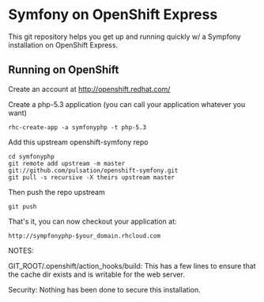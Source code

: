 Symfony on OpenShift Express
============================

This git repository helps you get up and running quickly w/ a Sympfony installation
on OpenShift Express.


Running on OpenShift
----------------------------

Create an account at http://openshift.redhat.com/

Create a php-5.3 application (you can call your application whatever you want)

    rhc-create-app -a symfonyphp -t php-5.3

Add this upstream openshift-symfony repo

    cd symfonyphp
    git remote add upstream -m master git://github.com/pulsation/openshift-symfony.git
    git pull -s recursive -X theirs upstream master
    
Then push the repo upstream

    git push

That's it, you can now checkout your application at:

    http://sympfonyphp-$your_domain.rhcloud.com


NOTES:

GIT_ROOT/.openshift/action_hooks/build:
  This has a few lines to ensure that the cache dir exists and is writable for the web server.

Security:
Nothing has been done to secure this installation.
